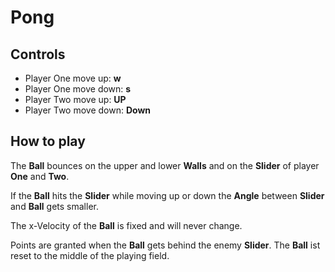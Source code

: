 # Pong

## **Controls**

-   Player One move up: **w**
-   Player One move down: **s**
-   Player Two move up: **UP**
-   Player Two move down: **Down**

## **How to play**

The **Ball** bounces on the upper and lower **Walls** and on the **Slider** of player **One** and **Two**.

If the **Ball** hits the **Slider** while moving up or down the **Angle** between **Slider** and **Ball** gets smaller.

The x-Velocity of the **Ball** is fixed and will never change.

Points are granted when the **Ball** gets behind the enemy **Slider**. The **Ball** ist reset to the middle of the playing field.
